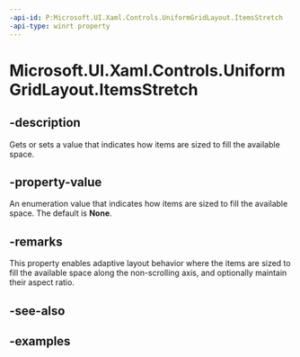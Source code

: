 ```yaml
---
-api-id: P:Microsoft.UI.Xaml.Controls.UniformGridLayout.ItemsStretch
-api-type: winrt property
---
```


# Microsoft.UI.Xaml.Controls.UniformGridLayout.ItemsStretch

<!--
public Microsoft.UI.Xaml.Controls.UniformGridLayoutItemsStretch ItemsStretch { get; set; }
-->

## -description

Gets or sets a value that indicates how items are sized to fill the available space.

## -property-value

An enumeration value that indicates how items are sized to fill the available space. The default is **None**.

## -remarks

This property enables adaptive layout behavior where the items are sized to fill the available space along the non-scrolling axis, and optionally maintain their aspect ratio. 

## -see-also

## -examples

